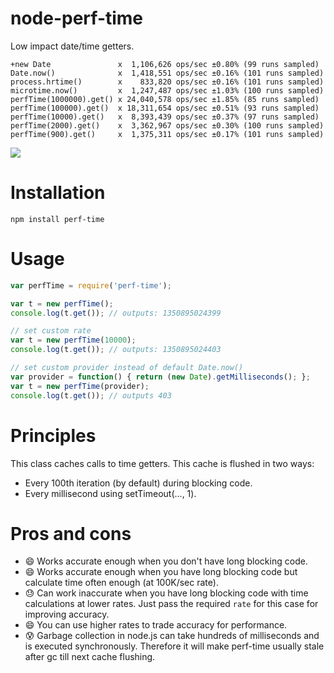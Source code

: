 node-perf-time
==============

Low impact date/time getters.

```
+new Date               x  1,106,626 ops/sec ±0.80% (99 runs sampled)
Date.now()              x  1,418,551 ops/sec ±0.16% (101 runs sampled)
process.hrtime()        x    833,820 ops/sec ±0.16% (101 runs sampled)
microtime.now()         x  1,247,487 ops/sec ±1.03% (100 runs sampled)
perfTime(1000000).get() x 24,040,578 ops/sec ±1.85% (85 runs sampled)
perfTime(100000).get()  x 18,311,654 ops/sec ±0.51% (93 runs sampled)
perfTime(10000).get()   x  8,393,439 ops/sec ±0.37% (97 runs sampled)
perfTime(2000).get()    x  3,362,967 ops/sec ±0.30% (100 runs sampled)
perfTime(900).get()     x  1,375,311 ops/sec ±0.17% (101 runs sampled)
```
<img src="http://habrastorage.org/storage2/f84/92b/b26/f8492bb26f5490dce97369185c51234d.jpg"/>

Installation
============
```
npm install perf-time
```

Usage
=====
```javascript
var perfTime = require('perf-time');

var t = new perfTime();
console.log(t.get()); // outputs: 1350895024399

// set custom rate
var t = new perfTime(10000);
console.log(t.get()); // outputs: 1350895024403

// set custom provider instead of default Date.now()
var provider = function() { return (new Date).getMilliseconds(); };
var t = new perfTime(provider);
console.log(t.get()); // outputs 403
```

Principles
==========
This class caches calls to time getters. This cache is flushed in two ways:
 * Every 100th iteration (by default) during blocking code.
 * Every millisecond using setTimeout(..., 1).

Pros and cons
=============
 * :smile: Works accurate enough when you don't have long blocking code.
 * :smile: Works accurate enough when you have long blocking code but calculate time often enough (at 100K/sec rate).
 * :sweat: Can work inaccurate when you have long blocking code with time calculations at lower rates. Just pass the required `rate` for this case for improving accuracy.
 * :smile: You can use higher rates to trade accuracy for performance.
 * :cold_sweat: Garbage collection in node.js can take hundreds of milliseconds and is executed synchronously. Therefore it will make perf-time usually stale after gc till next cache flushing.